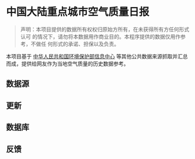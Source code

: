 # 中国大陆重点城市空气质量日报
 
> 声明：本项目提供的数据所有权权归原始方所有，在未获得所有方任何形式认可
的情况下，请勿将本数据用作商业目的。本程序提供的数据仅用作参考，不做任
何形式的承诺、担保以及负责。
 
本项目基于 [中华人民共和国环境保护部信息中心]( http://datacenter.mep.gov.cn/ ) 等其他公共数据来源抓取并汇总而成，提供给网友作为当地空气质量的历史数据参考。

## 数据源


## 更新 

 
## 数据库 


## 反馈


